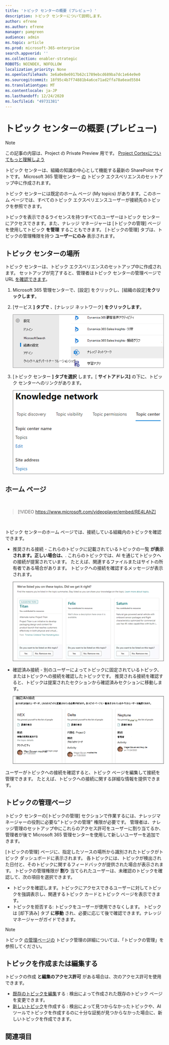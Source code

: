 ```yaml
---
title: 'トピック センターの概要 (プレビュー) '
description: トピック センターについて説明します。
author: efrene
ms.author: efrene
manager: pamgreen
audience: admin
ms.topic: article
ms.prod: microsoft-365-enterprise
search.appverid: ''
ms.collection: enabler-strategic
ROBOTS: NOINDEX, NOFOLLOW
localization_priority: None
ms.openlocfilehash: 3e6a0e8e6917b62c1789ebcd689ba7dc1e64e9e0
ms.sourcegitcommit: 18f95c4b7f74881b4a6ce71ad2ffa78a6ead5584
ms.translationtype: MT
ms.contentlocale: ja-JP
ms.lasthandoff: 12/24/2020
ms.locfileid: "49731381"
---
```

# <a name="topic-center-overview-preview"></a>トピック センターの概要 (プレビュー)

> [!Note] 
> この記事の内容は、Project の Private Preview 用です。 [Project Cortexについてもっと理解しよう](https://aka.ms/projectcortex)

トピック センターは、組織の知識の中心として機能する最新の SharePoint サイトです。 Microsoft 365 管理センター [の](set-up-topic-experiences.md) トピック エクスペリエンスのセットアップ中に作成されます。

トピック センターには既定のホーム ページ (My topics) があります。このホーム ページでは、すべてのトピック エクスペリエンスユーザーが接続先のトピックを参照できます。 

トピックを表示できるライセンスを持つすべてのユーザーはトピック センターにアクセスできます。また、ナレッジ マネージャーは [トピックの管理] ページを使用してトピック **を管理** することもできます。 [トピックの管理] タブは、トピックの管理権限を持つ **ユーザーにのみ** 表示されます。 

## <a name="where-is-my-topic-center"></a>トピック センターの場所

トピック センターは、トピック エクスペリエンスのセットアップ中に作成されます。 セットアップが完了すると、管理者はトピック センターの管理ページで URL [を確認できます](https://docs.microsoft.com/microsoft-365/knowledge/topic-experiences-administration#to-access-topics-management-settings)。


1. Microsoft 365 管理センターで、[設定] をクリックし、[組織の設定]**をクリックします**。
2. [サービス **] タブで** 、[ナレッジ ネットワーク] **をクリックします**。

    ![ユーザーを知識に接続する](../media/admin-org-knowledge-options-completed.png) </br>

3. [トピック センター **] タブを選択** します。[ **サイトアドレス]** の下に、トピック センターへのリンクがあります。

    ![knowledge-network-settings](../media/knowledge-network-settings-topic-center.png) </br>



## <a name="home-page"></a>ホーム ページ

</br>

> [!VIDEO https://www.microsoft.com/videoplayer/embed/RE4LAhZ]  

</br>


トピック センターのホーム ページでは、接続している組織内のトピックを確認できます。

- 推奨される接続 - これらのトピックに記載されているトピックの一覧 **が表示されます。正しい場合は、**. これらのトピックでは、AI を通じてトピックへの接続が提案されています。 たとえば、関連するファイルまたはサイトの所有者である場合があります。 トピックへの接続を確認するメッセージが表示されます。

   ![推奨される接続](../media/knowledge-management/my-topics.png) </br>
 
- 確認済み接続 - 別のユーザーによってトピックに固定されているトピック、またはトピックへの接続を確認したトピックです。 推奨される接続を確認すると、トピックは提案されたセクションから確認済みセクションに移動します。
 
   ![確認済みトピック](../media/knowledge-management/my-topics-confirmed.png) </br>

ユーザーがトピックへの接続を確認すると、トピック ページを編集して接続を管理できます。 たとえば、トピックへの接続に関する詳細な情報を提供できます。


## <a name="manage-topics-page"></a>トピックの管理ページ

トピック センターの[トピックの管理] セクションで作業するには、ナレッジマネージャーの役割に必要な"トピックの管理" 権限が必要です。 管理者は、ナレッジ管理のセットアップ中にこれらの[](set-up-topic-experiences.md)アクセス許可をユーザーに割り当てる[](topic-experiences-knowledge-rules.md)か、管理者が後で Microsoft 365 管理センターを使用して新しいユーザーを追加できます。

[トピックの管理] ページに、指定したソースの場所から識別されたトピックがトピック ダッシュボードに表示されます。 各トピックには、トピックが検出された日付と、そのトピックに関するフィードバックが提供された場合が表示されます。 トピックの管理権限が **割り** 当てられたユーザーは、未確認のトピックを確認して、次の項目を選択できます。
- トピックを確認します。トピックにアクセスできるユーザーに対してトピックを強調表示し、関連するトピック カードとトピック ページを表示できます。
- トピックを拒否する: トピックをユーザーが使用できなくします。 トピックは [却下済み] タブ **に移動** され、必要に応じて後で確認できます。ナレッジ マネージャーがガイドできます。 

> [!Note] 
> トピック [の管理ページの](manage-topics.md) トピック管理の詳細については、「トピックの管理」を参照してください。


## <a name="create-or-edit-a-topic"></a>トピックを作成または編集する

トピックの作成 **と編集のアクセス許可** がある場合は、次のアクセス許可を使用できます。

- [既存のトピックを編集](edit-a-topic.md)する : 検出によって作成された既存のトピック ページを変更できます。
- [新しいトピック](create-a-topic.md)を作成する : 検出によって見つからなかったトピックや、AI ツールでトピックを作成するのに十分な証拠が見つからなかった場合に、新しいトピックを作成できます。






## <a name="see-also"></a>関連項目



  






